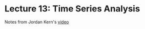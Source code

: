 # Lecture 13: Time Series Analysis #
Notes from Jordan Kern's [video](https://www.youtube.com/watch?v=Prpu_U5tKkE)

